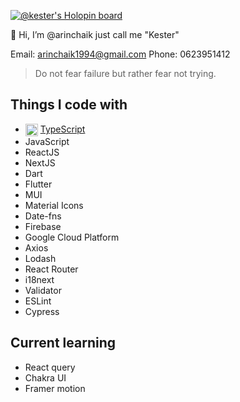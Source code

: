 [![@kester's Holopin board](https://holopin.io/api/user/board?user=kester)](https://holopin.io/@kester)

<!-- <p align="center"><img align="center" src="https://i.ibb.co/zVWV7ZZ/cool-background-1.png" /></p> -->

👺 Hi, I’m @arinchaik just call me "Kester"

Email: arinchaik1994@gmail.com
Phone: 0623951412

> Do not fear failure but rather fear not trying.

## Things I code with
- <img align="center" src="https://cdn.svgporn.com/logos/typescript-icon.svg" width="20px" /> [TypeScript](https://www.typescriptlang.org/)
- JavaScript
- ReactJS
- NextJS
- Dart
- Flutter
- MUI
- Material Icons
- Date-fns
- Firebase
- Google Cloud Platform
- Axios
- Lodash
- React Router
- i18next
- Validator
- ESLint
- Cypress

## Current learning
- React query
- Chakra UI
- Framer motion


